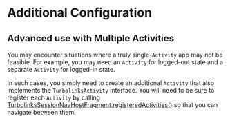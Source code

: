 # Additional Configuration

## Advanced use with Multiple Activities
You may encounter situations where a truly single-`Activity` app may not be feasible. For example, you may need an `Activity` for logged-out state and a separate `Activity` for logged-in state.

In such cases, you simply need to create an additional `Activity` that also implements the `TurbolinksActivity` interface. You will need to be sure to register each `Activity` by calling [TurbolinksSessionNavHostFragment.registeredActivities()](turbolinks/src/main/kotlin/com/basecamp/turbolinks/session/TurbolinksSessionNavHostFragment.kt) so that you can navigate between them.